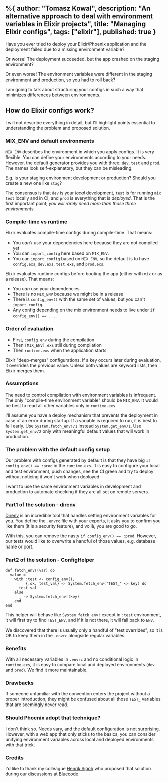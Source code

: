 %{
  author: "Tomasz Kowal",
  description: "An alternative approach to deal with environment variables in Elixir projects",
  title: "Managing Elixir configs",
  tags: ["elixir"],
  published: true
}
---

Have you ever tried to deploy your Elixir/Phoenix application and the deployment failed due to a missing environment variable?

Or worse! The deployment succeeded, but the app crashed on the staging environment?

Or even worse! The environment variables were different in the staging environment and production, so you had to roll back?

I am going to talk about structuring your configs in such a way that minimizes differences between environments.

## How do Elixir configs work?

I will not describe everything in detail, but I'll highlight points essential to understanding the problem and proposed solution.

### MIX_ENV and default environments

`MIX_ENV` describes the environment in which you apply configs. It is very flexible. You can define your environments according to your needs. However, the default generator provides you with three: `dev`, `test` and `prod`. The names look self-explanatory, but they can be misleading.

E.g. is your staging environment development or production? Should you create a new one like `stag`?

The consensus is that `dev` is your *local* development, `test` is for running `mix test` locally and in CI, and `prod` is everything that is *deployed*. That is the first important point; *you will rarely need more than those three environments*.

### Compile-time vs runtime

Elixir evaluates compile-time configs during compile-time. That means: 

* You *can't* use your dependencies here because they are not compiled yet
* You can `import_config` here based on `MIX_ENV`.
* You can `import_config` based on `MIX_ENV`, so the default is to have `config.exs`, `dev.exs`, `test.exs`, and `prod.exs`.

Elixir evaluates runtime configs before booting the app (either with `mix` or as a release). That means:

* You *can* use your dependencies
* There is no `MIX_ENV` because we might be in a release
* There is `config_env()` with the same set of values, but you can't `import_config`.
* Any config depending on the mix environment needs to live under `if config_env() == ...`.


### Order of evaluation

* First, `config.env` during the compilation
* Then `[MIX_ENV].exs` still during compilation
* Then `runtime.exs` when the application starts

Elixir "deep-merges" configurations. 
If a key occurs later during evaluation, it overrides the previous value. 
Unless both values are keyword lists, then Elixir merges them.

### Assumptions

The need to control compilation with environment variables is infrequent. The only "compile-time environment variable" should be `MIX_ENV`. It would be best to read all other variables only in `runtime.exs`.

I'll assume you have a deploy mechanism that prevents the deployment in case of an error during startup. If a variable is required to run, it is best to fail early. Use `System.fetch_env!/1` instead `System.get_env/1`. Use `System.get_env/2` only with meaningful default values that will work in production.

### The problem with the default config setup

Our problem with configs generated by default is that they have big `if config_env() == :prod` in the `runtime.exs`. It is easy to configure your local and test environment, push changes, see the CI green and try to deploy without noticing it won't work when deployed.

I want to use the same environment variables in development and production to automate checking if they are all set on remote servers.

### Part1 of the solution - direnv

[Direnv](https://direnv.net/) is an incredible tool that handles setting environment variables for you. You define the `.envrc` file with your exports, it asks you to confirm you like them (it is a security feature), and voilà, you are good to go.

With this, you can remove the nasty `if config_env() == :prod`. However, our tests would like to overwrite a handful of those values, e.g. database name or port.

### Part2 of the solution - ConfigHelper

```
def fetch_env!(var) do
  value =
    with :test <- config_env(),
         {:ok, test_val} <- System.fetch_env("TEST_" <> key) do
      test_val
    else
      _ -> System.fetch_env!(key)
    end
end
```

This helper will behave like `System.fetch_env!` except in `:test` environment, it will first try to find `TEST_ENV`, and if it is not there, it will fall back to `ENV`.

We discovered that there is usually only a handful of "test overrides", so it is OK to keep them in the `.envrc` alongside regular variables.

### Benefits

With all necessary variables in `.envrc` and no conditional logic in `runtime.exs`, it is easy to compare local and deployed environments (`dev` and `prod`). We find it more maintainable.

### Drawbacks

If someone unfamiliar with the convention enters the project without a proper introduction, they might be confused about all those `TEST_` variables that are seemingly never read.

### Should Phoenix adopt that technique?

I don't think so. Needs vary, and the default configuration is not surprising. However, with a web app that only sticks to the basics, you can consider unifying environment variables across local and deployed environments with that trick.

### Credits

I'd like to thank my colleague [Henrik Sjööh](https://www.linkedin.com/in/henriksjooh/)
who proposed that solution during our discussions at [Bluecode](https://bluecode.com/)

